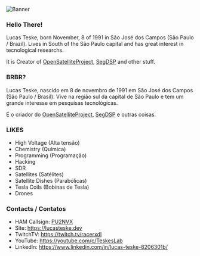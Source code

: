 ![Banner](https://lucasteske.dev/assets/banner-about.jpeg)

### Hello There!

Lucas Teske, born November, 8 of 1991 in São José dos Campos (São Paulo / Brazil). Lives in South of the São Paulo capital and has great interest in tecnological researchs.

It is Creator of [OpenSatelliteProject](https://github.com/OpenSatelliteProject/), [SegDSP](https://github.com/racerxdl/segdsp) and other stuff.

### BRBR?

Lucas Teske, nascido em 8 de novembro de 1991 em São José dos Campos (São Paulo / Brasil). Vive na região sul da capital de São Paulo e tem um grande interesse em pesquisas tecnológicas.

É o criador do [OpenSatelliteProject](https://github.com/OpenSatelliteProject/), [SegDSP](https://github.com/racerxdl/segdsp) e outras coisas.

### LIKES

* High Voltage (Alta tensão)
* Chemistry (Química)
* Programming (Programação)
* Hacking
* SDR
* Satellites (Satélites)
* Satellite Dishes (Parabólicas)
* Tesla Coils (Bobinas de Tesla)
* Drones

### Contacts / Contatos

* HAM Callsign: [PU2NVX](https://www.qrz.com/db/PU2NVX)
* Site: https://lucasteske.dev
* TwitchTV: https://twitch.tv/racerxdl
* YouTube: https://youtube.com/c/TeskesLab
* LinkedIn: https://www.linkedin.com/in/lucas-teske-8206301b/

<!--
**racerxdl/racerxdl** is a ✨ _special_ ✨ repository because its `README.md` (this file) appears on your GitHub profile.

Here are some ideas to get you started:

- 🔭 I’m currently working on ...
- 🌱 I’m currently learning ...
- 👯 I’m looking to collaborate on ...
- 🤔 I’m looking for help with ...
- 💬 Ask me about ...
- 📫 How to reach me: ...
- 😄 Pronouns: ...
- ⚡ Fun fact: ...
-->
